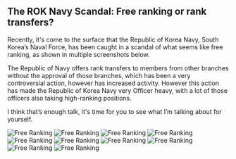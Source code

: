 ## The ROK Navy Scandal: Free ranking or rank transfers? 

Recently, it's come to the surface that the Republic of Korea Navy, South Korea’s Naval Force, has been caught in a scandal of what seems like free ranking, as shown in multiple screenshots below. 

The Republic of Navy offers rank transfers to members from other branches without the approval of those branches, which has been a very controversial action, however has increased activity. However this action has made the Republic of Korea Navy very Officer heavy, with a lot of those officers also taking high-ranking positions.

I think that’s enough talk, it's time for you to see what I’m talking about for yourself.

![Free Ranking](https://github.com/SeoulToday/seoultoday.github.io/assets/119078441/f0765c7b-5e41-43c9-952b-ce313120df83)
![Free Ranking](https://github.com/SeoulToday/seoultoday.github.io/assets/119078441/1059560b-c5cb-4f80-a5ba-26960d1c9415)
![Free Ranking](https://github.com/SeoulToday/seoultoday.github.io/assets/119078441/1d4c7963-d644-4bba-84c9-6ef1e7e617dd)
![Free Ranking](https://github.com/SeoulToday/seoultoday.github.io/assets/119078441/a511947a-8b62-4bca-9bd3-5a7fd77f4d5e)
![Free Ranking](https://github.com/SeoulToday/seoultoday.github.io/assets/119078441/49f45458-2e6c-4ea1-b5c9-5d863681fa6d)
![Free Ranking](https://github.com/SeoulToday/seoultoday.github.io/assets/119078441/e5ba9e39-9bd8-4ff4-bebc-d4f02d0d0fac)
![Free Ranking](https://github.com/SeoulToday/seoultoday.github.io/assets/119078441/854784ce-bf1f-4471-b1dd-fb7a5953e90f)
![Free Ranking](https://github.com/SeoulToday/seoultoday.github.io/assets/119078441/1994bf1a-805d-4c9a-9ad6-630b6ea2e5e2)
![Free Ranking](https://github.com/SeoulToday/seoultoday.github.io/assets/119078441/1293af13-52ce-48a8-98ac-2a2ec9a060f4)
![Free Ranking](https://github.com/SeoulToday/seoultoday.github.io/assets/119078441/a870b306-1801-4e3f-9054-06453fdca227)
